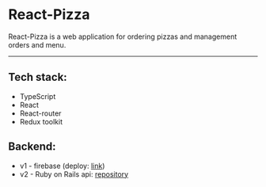 # React-Pizza

React-Pizza is a web application for ordering pizzas and management orders and menu.

----

## Tech stack: 

* TypeScript
* React
* React-router
* Redux toolkit
  
## Backend:
* v1 - firebase (deploy: [link](https://helpful-figolla-425c48.netlify.app/))
* v2 - Ruby on Rails api: [repository](https://github.com/Yaugesha/React-pizza-API)
